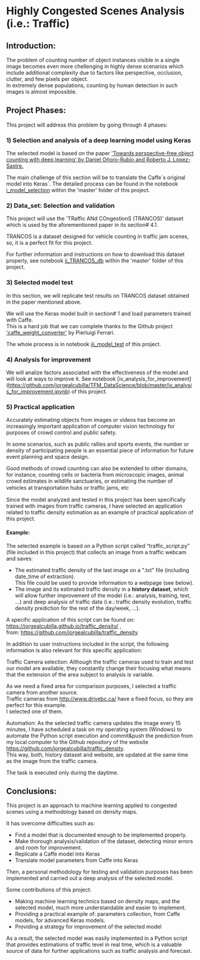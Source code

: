 # Highly Congested Scenes Analysis (i.e.: Traffic)

##

## Introduction:
The problem of counting number of object instances visible in a single image becomes even more chellenging in highly dense scenarios which include additional complexity due to factors like perspective, occlusion, clutter, and few pixels per object. <br>
In extremely dense populations, counting by human detection in such images is almost impossible.

## Project Phases: 

This project will address this problem by going through 4 phases: 

### 1) Selection and analysis of a deep learning model using Keras
The selected model is based on the paper ['Towards perspective-free object counting with deep learning' by Daniel Oñoro-Rubio and Roberto J. López-Sastre.](http://agamenon.tsc.uah.es/Investigacion/gram/publications/eccv2016-onoro.pdf)

The main challenge of this section will be to translate the Caffe´s original model into Keras´.
The detailed process can be found in the notebook [i_model_selection](https://github.com/jorgealcubilla/TFM_DataScience/blob/master/i_model_selection.ipynb) within the 'master' folder of this project.

### 2) Data_set: Selection and validation
This project will use the 'TRaffic ANd COngestionS (TRANCOS)' dataset which is used by the aforementioned paper in its section# 4.1.

TRANCOS is a dataset designed for vehicle counting in traffic jam scenes, so, it is a perfect fit for this project.

For further information and instructions on how to download this dataset properly, see notebook [ii_TRANCOS_db](https://github.com/jorgealcubilla/TFM_DataScience/blob/master/ii_TRANCOS_db.ipynb) within the 'master' folder of this project.

### 3) Selected model test
In this section, we will replicate test results on TRANCOS dataset obtained in the paper mentioned above.

We will use the Keras model built in section# 1 and load parameters trained with Caffe.<br>
This is a hard job that we can complete thanks to the Github project ['caffe_weight_converter'](https://github.com/pierluigiferrari/caffe_weight_converter) by Pierluigi Ferrari.

The whole process is in notebook [iii_model_test](https://github.com/jorgealcubilla/TFM_DataScience/blob/master/iii_model_test.ipynb) of this project. 

### 4) Analysis for improvement
We will analize factors associated with the effectiveness of the model and will look at ways to improve it.
See notebook [iv_analysis_for_improvement]
(https://github.com/jorgealcubilla/TFM_DataScience/blob/master/iv_analysis_for_improvement.ipynb) of this project.

### 5) Practical application
Accurately estimating objects from images or videos has become an increasingly important application of computer vision technology for purposes of crowd control and public safety. 

In some scenarios, such as public rallies and sports events, the number or density of participating people is an essential piece of information for future event planning and space design. 

Good methods of crowd counting can also be extended to other domains, for instance, counting cells or bacteria from microscopic images, animal crowd estimates in wildlife sanctuaries, or estimating the number of vehicles at transportation hubs or trafﬁc jams, etc 

Since the model analyzed and tested in this project has been specifically trained with images from traffic cameras, I have selected an application related to traffic density estimation as an example of practical application of this project.

#### Example:
The selected example is based on a Python script called “traffic_script.py” (file included in this project) that collects an image from a traffic webcam and saves:
- The estimated traffic density of the last image on a ".txt" file (including date_time of extraction).<br>
This file could be used to provide information to a webpage (see below). <br>
- The image and its estimated traffic density in a **history dataset**, which will allow further improvement of the model (i.e.: analysis, training, test, …) and deep analysis of traffic data (i.e.: traffic density evolution, traffic density prediction for the rest of the day/week, …).

A specific application of this script can be found on:<br>
https://jorgealcubilla.github.io/traffic_density/ , <br>
from: https://github.com/jorgealcubilla/traffic_density

In addition to user instructions included in the script, the following information is also relevant for this specific application:

Traffic Camera selection: Although the traffic cameras used to train and test our model are available, they constantly change their focusing what means that the extension of the area subject to analysis is variable.

As we need a fixed area for comparison purposes, I selected a traffic camera from another source. <br>
Traffic cameras from http://www.drivebc.ca/ have a fixed focus, so they are perfect for this example. <br>
I selected one of them.

Automation: As the selected traffic camera updates the image every 15 minutes, I have scheduled a task on my operating system (Windows) to automate the Python script execution and commit&push the prediction from my local computer to the Github repository of the website https://github.com/jorgealcubilla/traffic_density. <br>
This way, both, history dataset and website, are updated at the same time as the image from the traffic camera. <br>

The task is executed only during the daytime.
 
## Conclusions:
This project is an approach to machine learning applied to congested scenes using a methodology based on density maps.

It has overcome difficulties such as:
- Find a model that is documented enough to be implemented properly.
- Make thorough analysis/validation of the dataset, detecting minor errors and room for improvement.
- Replicate a Caffe model into Keras
- Translate model parameters from Caffe into Keras

Then, a personal methodology for testing and validation purposes has been implemented and carried out a deep analysis of the selected model.

Some contributions of this project:

- Making machine learning technics based on density maps, and the selected model, much more understandable and easier to implement.
- Providing a practical example of: parameters collection, from Caffe models, for advanced Keras models. 
- Providing a strategy for improvement of the selected model

As a result, the selected model was easily implemented in a Python script that provides estimations of traffic level in real time, which is a valuable source of data for further applications such as traffic analysis and forecast.  




